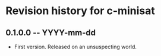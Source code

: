 # Revision history for c-minisat

## 0.1.0.0 -- YYYY-mm-dd

* First version. Released on an unsuspecting world.
